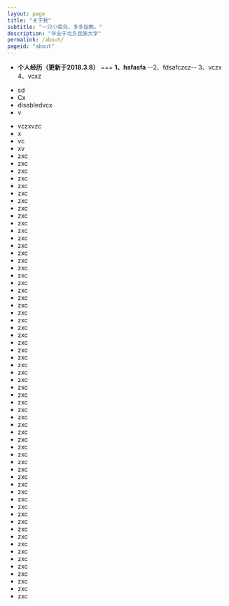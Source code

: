 ```yaml
---
layout: page
title: "关于我"
subtitle: "一只小菜鸟，多多指教。"
description: "毕业于北方民族大学"
permalink: /about/
pageid: "about"
---
```


- **个人经历（更新于2018.3.8）**
===
**1、hsfasfa**
--2、fdsafczcz--
3、vczx
4、vcxz
* sd
* Cx
* disabledvcx
* v
+ vczxvzc
+ x
+ vc
+ xv
+ zxc
+ zxc
+ zxc
+ zxc
+ zxc
+ zxc
+ zxc
+ zxc
+ zxc
+ zxc
+ zxc
+ zxc
+ zxc
+ zxc
+ zxc
+ zxc
+ zxc
+ zxc
+ zxc
+ zxc
+ zxc
+ zxc
+ zxc
+ zxc
+ zxc
+ zxc
+ zxc
+ zxc
+ zxc
+ zxc
+ zxc
+ zxc
+ zxc
+ zxc
+ zxc
+ zxc
+ zxc
+ zxc
+ zxc
+ zxc
+ zxc
+ zxc
+ zxc
+ zxc
+ zxc
+ zxc
+ zxc
+ zxc
+ zxc
+ zxc
+ zxc
+ zxc
+ zxc
+ zxc
+ zxc
+ zxc
+ zxc
+ zxc
+ zxc
+ zxc
